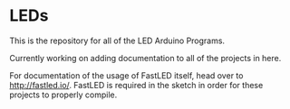 # LEDs
This is the repository for all of the LED Arduino Programs.

Currently working on adding documentation to all of the projects in here.

For documentation of the usage of FastLED itself, head over to http://fastled.io/. FastLED is required in the sketch in order for these projects to properly compile.

